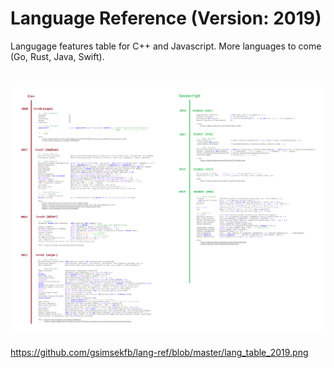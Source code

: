 
# Language Reference (Version: 2019)

Langugage features table for C++ and Javascript. More languages to come (Go, Rust, Java, Swift). 

<h1>
  <img src="lang_table_2019.png" width="">  
</h1>

https://github.com/gsimsekfb/lang-ref/blob/master/lang_table_2019.png
